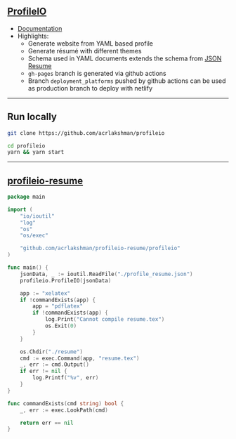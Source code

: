## [ProfileIO](https://github.com/acrlakshman/profileio)

* [Documentation](https://acrlakshman.github.com/profileio)
* Highlights:
  * Generate website from YAML based profile
  * Generate r&eacute;sum&eacute; with different themes
  * Schema used in YAML documents extends the schema from [JSON Resume](https://jsonresume.org)
  * `gh-pages` branch is generated via github actions
  * Branch `deployment_platforms` pushed by github actions can be used as production branch to deploy with netlify

---

## Run locally

```sh
git clone https://github.com/acrlakshman/profileio

cd profileio
yarn && yarn start
```

---

## [profileio-resume](https://github.com/acrlakshman/profileio-resume)

```go
package main

import (
	"io/ioutil"
	"log"
	"os"
	"os/exec"

	"github.com/acrlakshman/profileio-resume/profileio"
)

func main() {
	jsonData, _ := ioutil.ReadFile("./profile_resume.json")
	profileio.ProfileIO(jsonData)

	app := "xelatex"
	if !commandExists(app) {
		app = "pdflatex"
		if !commandExists(app) {
			log.Print("Cannot compile resume.tex")
			os.Exit(0)
		}
	}

	os.Chdir("./resume")
	cmd := exec.Command(app, "resume.tex")
	_, err := cmd.Output()
	if err != nil {
		log.Printf("%v", err)
	}
}

func commandExists(cmd string) bool {
	_, err := exec.LookPath(cmd)

	return err == nil
}
```